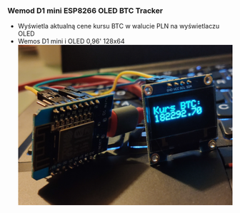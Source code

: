 ### Wemod D1 mini ESP8266 OLED BTC Tracker

- Wyświetla aktualną cene kursu BTC w walucie PLN na wyświetlaczu OLED
- Wemos D1 mini i OLED 0,96' 128x64
![](https://github.com/chuddyni/BTCtrackerESP8266/blob/main/espbtctracker.jpg?raw=true)
